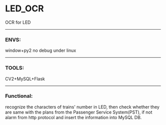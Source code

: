 # LED_OCR
OCR for LED

----
### ENVS:
window+py2
no debug under linux

----
### TOOLS:
CV2+MySQL+Flask

----
### Functional:
recognize the characters of trains' number in LED, then check whether they are same with the plans from the Passenger Service System(PST), 
if not alarm from http protocol and insert the information into MySQL DB.
